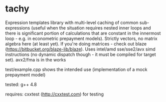 # tachy
Expression templates library with multi-level caching of common sub-expressions (useful when the situation requires nested inner loops and there is significant portion of calculations that are constant in the innermost loop - e.g. in econometric prepayment models). Strictly vectors, no matrix algebra here (at least yet). If you're doing matrices - check out blaze (https://bitbucket.org/blaze-lib/blaze). Uses intel/amd sse/sse2/avx simd instructions (no dynamic dispatch though - it must be compiled for target set). avx2/fma is in the works

test/example.cpp shows the intended use (implementation of a mock prepayment model)

tested:
g++ 4.8

requires:
cxxtest (http://cxxtest.com) for testing


